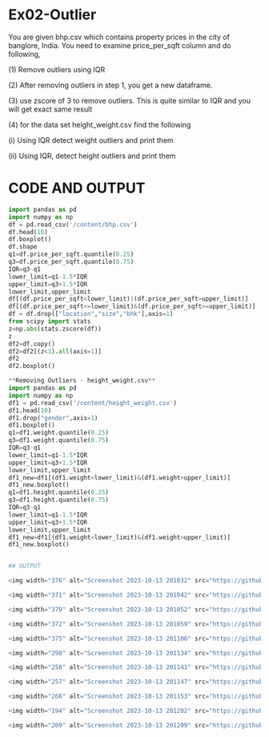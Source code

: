 # Ex02-Outlier
You are given bhp.csv which contains property prices in the city of banglore, India. You need to examine price_per_sqft column and do following,

(1) Remove outliers using IQR

(2) After removing outliers in step 1, you get a new dataframe.

(3) use zscore of 3 to remove outliers. This is quite similar to IQR and you will get exact same result

(4) for the data set height_weight.csv find the following

(i) Using IQR detect weight outliers and print them

(ii) Using IQR, detect height outliers and print them

# CODE AND OUTPUT
```python
import pandas as pd
import numpy as np
df = pd.read_csv('/content/bhp.csv')
df.head(10)
df.boxplot()
df.shape
q1=df.price_per_sqft.quantile(0.25)
q3=df.price_per_sqft.quantile(0.75)
IQR=q3-q1
lower_limit=q1-1.5*IQR
upper_limit=q3+1.5*IQR
lower_limit,upper_limit
df[(df.price_per_sqft<lower_limit)|(df.price_per_sqft>upper_limit)]
df[(df.price_per_sqft<=lower_limit)&(df.price_per_sqft>=upper_limit)]
df = df.drop(["location","size","bhk"],axis=1) 
from scipy import stats
z=np.abs(stats.zscore(df))
z
df2=df.copy()
df2=df2[(z<3).all(axis=1)]
df2
df2.boxplot()

**Removing Outliers - height_weight.csv**
import pandas as pd
import numpy as np
df1 = pd.read_csv('/content/height_weight.csv')
df1.head(10)
df1.drop("gender",axis=1)
df1.boxplot()
q1=df1.weight.quantile(0.25)
q3=df1.weight.quantile(0.75)
IQR=q3-q1
lower_limit=q1-1.5*IQR
upper_limit=q3+1.5*IQR
lower_limit,upper_limit
df1_new=df1[(df1.weight<lower_limit)&(df1.weight>upper_limit)]
df1_new.boxplot()
q1=df1.height.quantile(0.25)
q3=df1.height.quantile(0.75)
IQR=q3-q1
lower_limit=q1-1.5*IQR
upper_limit=q3+1.5*IQR
lower_limit,upper_limit
df1_new=df1[(df1.weight<lower_limit)&(df1.weight>upper_limit)]
df1_new.boxplot()


## OUTPUT

<img width="376" alt="Screenshot 2023-10-13 201032" src="https://github.com/K1540438/ODD2023---Datascience---Ex-02/assets/84171243/fd34042b-72b8-4d64-97a3-8c0d0d75a1b6">

<img width="371" alt="Screenshot 2023-10-13 201042" src="https://github.com/K1540438/ODD2023---Datascience---Ex-02/assets/84171243/82ba5f19-d9e3-48e8-a307-201ca60c2e8b">

<img width="379" alt="Screenshot 2023-10-13 201052" src="https://github.com/K1540438/ODD2023---Datascience---Ex-02/assets/84171243/9d9b08d1-9898-476e-94d6-213a0d20de2e">

<img width="372" alt="Screenshot 2023-10-13 201059" src="https://github.com/K1540438/ODD2023---Datascience---Ex-02/assets/84171243/c192ec23-8810-477a-b8a8-3ba4dd525ced">

<img width="375" alt="Screenshot 2023-10-13 201106" src="https://github.com/K1540438/ODD2023---Datascience---Ex-02/assets/84171243/228feb85-6afa-4263-aa66-5e0f2722c122">

<img width="298" alt="Screenshot 2023-10-13 201134" src="https://github.com/K1540438/ODD2023---Datascience---Ex-02/assets/84171243/146e8d01-f05e-406e-8bd2-b8d1e5ee0f6b">

<img width="258" alt="Screenshot 2023-10-13 201141" src="https://github.com/K1540438/ODD2023---Datascience---Ex-02/assets/84171243/0a6c6589-33bf-445b-b576-c8570197a23f">

<img width="257" alt="Screenshot 2023-10-13 201147" src="https://github.com/K1540438/ODD2023---Datascience---Ex-02/assets/84171243/517b434c-a85f-42c3-af40-992f29ce7540">

<img width="266" alt="Screenshot 2023-10-13 201153" src="https://github.com/K1540438/ODD2023---Datascience---Ex-02/assets/84171243/96be6604-ca67-40f0-bfa2-10aee4fe2fd3">

<img width="194" alt="Screenshot 2023-10-13 201202" src="https://github.com/K1540438/ODD2023---Datascience---Ex-02/assets/84171243/f1e62767-ddca-40ce-a892-6f69a6ccfe92">

<img width="209" alt="Screenshot 2023-10-13 201209" src="https://github.com/K1540438/ODD2023---Datascience---Ex-02/assets/84171243/e47eacce-210a-4f3e-afc1-1ae6f877f7ed">



